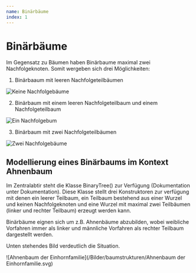 ```yaml
---
name: Binärbäume
index: 1
---
```


# Binärbäume

Im Gegensatz zu Bäumen haben Binärbaume maximal zwei Nachfolgeknoten. Somit wergeben sich drei Möglichkeiten:

1. Binärbaaum mit leeren Nachfolgeteilbäumen

![Keine Nachfolgebäume](/Bilder/baumstrukturen/BinärbaumKnotenMitKeinemNachfolger.svg)

2. Binärbaum mit einem leeren Nachfolgeteilbaum und einem Nachfolgeteilbaum

![Ein Nachfolgebum](/Bilder/baumstrukturen/BinärbaumKnotenMitEinemNachfolger.svg)

3. Binärbaum mit zwei Nachfolgeteilbäumen

![Zwei Nachfolgebäume](/Bilder/baumstrukturen/BinärbaumKnotenMitZweiNachfolger.svg)


## Modellierung eines Binärbaums im Kontext Ahnenbaum

Im Zentralabtir steht die Klasse BinaryTree() zur Verfügung (Dokumentation unter Dokumentation). Diese Klasse stellt drei Konstruktoren zur verfügung mit denen ein leerer Teilbaum, ein Teilbaum bestehend aus einer Wurzel und keinen Nachfolgeknoten und eine Wurzel mit maximal zwei Teilbäumen (linker und rechter Teilbaum) erzeugt werden kann.

Binärbäume eignen sich um z.B. Ahnenbäume abzubilden, wobei weibliche Vorfahren immer als linker und männliche Vorfahren als rechter Teilbaum dargestellt werden.

Unten stehendes Bild verdeutlich die Situation.

![Ahnenbaum der Einhornfamilie](/Bilder/baumstrukturen/Ahnenbaum der Einhornfamilie.svg)

